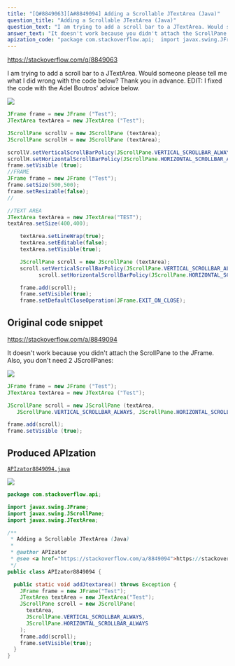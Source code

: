 ```yaml
---
title: "[Q#8849063][A#8849094] Adding a Scrollable JTextArea (Java)"
question_title: "Adding a Scrollable JTextArea (Java)"
question_text: "I am trying to add a scroll bar to a JTextArea. Would someone please tell me what I did wrong with the code below? Thank you in advance. EDIT: I fixed the code with the Adel Boutros' advice below."
answer_text: "It doesn't work because you didn't attach the ScrollPane to the JFrame. Also, you don't need 2 JScrollPanes:"
apization_code: "package com.stackoverflow.api;  import javax.swing.JFrame; import javax.swing.JScrollPane; import javax.swing.JTextArea;  /**  * Adding a Scrollable JTextArea (Java)  *  * @author APIzator  * @see <a href=\"https://stackoverflow.com/a/8849094\">https://stackoverflow.com/a/8849094</a>  */ public class APIzator8849094 {    public static void addJtextarea() throws Exception {     JFrame frame = new JFrame(\"Test\");     JTextArea textArea = new JTextArea(\"Test\");     JScrollPane scroll = new JScrollPane(       textArea,       JScrollPane.VERTICAL_SCROLLBAR_ALWAYS,       JScrollPane.HORIZONTAL_SCROLLBAR_ALWAYS     );     frame.add(scroll);     frame.setVisible(true);   } }"
---
```


https://stackoverflow.com/q/8849063

I am trying to add a scroll bar to a JTextArea. Would someone please tell me what I did wrong with the code below?
Thank you in advance.
EDIT: I fixed the code with the Adel Boutros&#x27; advice below.


<div class="code-logo"><img src="/stackoverflow.png" /></div>

```java
JFrame frame = new JFrame ("Test");
JTextArea textArea = new JTextArea ("Test");

JScrollPane scrollV = new JScrollPane (textArea);
JScrollPane scrollH = new JScrollPane (textArea);

scrollV.setVerticalScrollBarPolicy(JScrollPane.VERTICAL_SCROLLBAR_ALWAYS);
scrollH.setHorizontalScrollBarPolicy(JScrollPane.HORIZONTAL_SCROLLBAR_ALWAYS);
frame.setVisible (true);
//FRAME
JFrame frame = new JFrame ("Test");
frame.setSize(500,500);
frame.setResizable(false);
//

//TEXT AREA
JTextArea textArea = new JTextArea("TEST");
textArea.setSize(400,400);    

    textArea.setLineWrap(true);
    textArea.setEditable(false);
    textArea.setVisible(true);

    JScrollPane scroll = new JScrollPane (textArea);
    scroll.setVerticalScrollBarPolicy(JScrollPane.VERTICAL_SCROLLBAR_ALWAYS);
          scroll.setHorizontalScrollBarPolicy(JScrollPane.HORIZONTAL_SCROLLBAR_ALWAYS);

    frame.add(scroll);
    frame.setVisible(true);
    frame.setDefaultCloseOperation(JFrame.EXIT_ON_CLOSE);
```


## Original code snippet

https://stackoverflow.com/a/8849094

It doesn&#x27;t work because you didn&#x27;t attach the ScrollPane to the JFrame.
Also, you don&#x27;t need 2 JScrollPanes:

<div class="code-logo"><img src="/stackoverflow.png" /></div>

```java
JFrame frame = new JFrame ("Test");
JTextArea textArea = new JTextArea ("Test");

JScrollPane scroll = new JScrollPane (textArea, 
   JScrollPane.VERTICAL_SCROLLBAR_ALWAYS, JScrollPane.HORIZONTAL_SCROLLBAR_ALWAYS);

frame.add(scroll);
frame.setVisible (true);
```

## Produced APIzation

[`APIzator8849094.java`](https://github.com/pasqualesalza/apization-temp-data/raw/master/search/APIzator8849094.java)

<div class="code-logo"><img src="/apizator.png" /></div>

```java
package com.stackoverflow.api;

import javax.swing.JFrame;
import javax.swing.JScrollPane;
import javax.swing.JTextArea;

/**
 * Adding a Scrollable JTextArea (Java)
 *
 * @author APIzator
 * @see <a href="https://stackoverflow.com/a/8849094">https://stackoverflow.com/a/8849094</a>
 */
public class APIzator8849094 {

  public static void addJtextarea() throws Exception {
    JFrame frame = new JFrame("Test");
    JTextArea textArea = new JTextArea("Test");
    JScrollPane scroll = new JScrollPane(
      textArea,
      JScrollPane.VERTICAL_SCROLLBAR_ALWAYS,
      JScrollPane.HORIZONTAL_SCROLLBAR_ALWAYS
    );
    frame.add(scroll);
    frame.setVisible(true);
  }
}

```